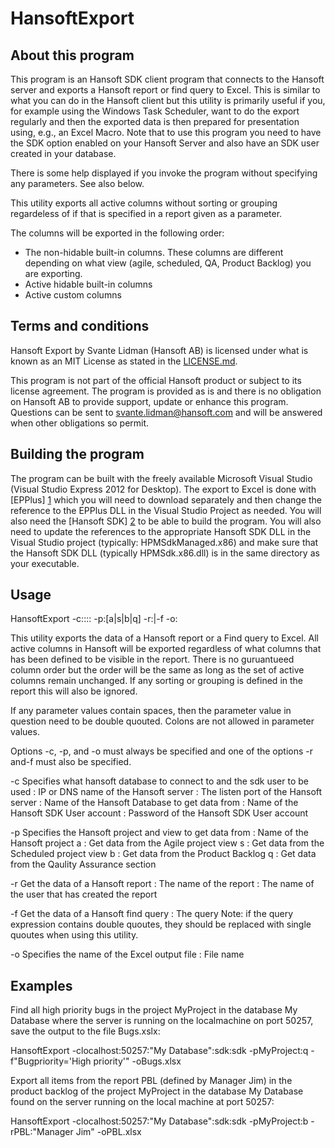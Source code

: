HansoftExport
=============

About this program
------------------
This program is an Hansoft SDK client program that connects to the Hansoft server and exports a Hansoft report or find query to Excel.  This is similar
to what you can do in the Hansoft client but this utility is primarily useful if you, for example using the Windows Task Scheduler, want to do
the export regularly and then the exported data is then prepared for presentation using, e.g., an Excel Macro. Note that to use this program you need
to have the SDK option enabled on your Hansoft Server and also have an SDK user created in your database.

There is some help displayed if you invoke the program without specifying any parameters. See also below.

This utility exports all active columns without sorting or grouping regardeless of if that is specified in a report given as a parameter.

The columns will be exported in the following order:
* The non-hidable built-in columns. These columns are different depending on what view (agile, scheduled, QA, Product Backlog) you are exporting. 
* Active hidable built-in columns
* Active custom columns

Terms and conditions
--------------------
Hansoft Export by Svante Lidman (Hansoft AB) is licensed under what is known as an MIT License as stated in the [LICENSE.md](LICENSE).

This program is not part of the official Hansoft product or subject to its license agreement.
The program is provided as is and there is no obligation on Hansoft AB to provide support, update or enhance this program.
Questions can be sent to svante.lidman@hansoft.com and will be answered when other obligations so permit.

Building the program
--------------------
The program can be built with the freely available Microsoft Visual Studio (Visual Studio Express 2012 for Desktop). The export to Excel is done
with [EPPlus] [1] which you will need to download separately and then change the reference
to the EPPlus DLL in the Visual Studio Project as needed. You will also need the [Hansoft SDK] [2] to be able to build the program. You will
also need to update the references to the appropriate 
Hansoft SDK DLL in the Visual Studio project (typically: HPMSdkManaged.x86) and make sure that the Hansoft SDK DLL (typically HPMSdk.x86.dll) is
in the same directory as your executable.

[1]: http://hansoft.com/support/downloads/  "Hansoft SDK"
[2]: http://epplus.codeplex.com/            "EPPlus"

Usage
-----
HansoftExport -c<server>:<port>:<database>:<sdk user>:<sdk password> -p<project>:[a|s|b|q] -r<report>:<user>|-f<query> -o:<file>

This utility exports the data of a Hansoft report or a Find query to Excel. All active columns in Hansoft will be exported
regardless of what columns that has been defined to be visible in the report. There is no guruantueed column order but the
order will be the same as long as the set of active columns remain unchanged. If any sorting or grouping is defined in the
report this will also be ignored.

If any parameter values contain spaces, then the parameter value in question need to be double quouted. Colons are not
allowed in parameter values.

Options -c, -p, and -o must always be specified and one of the options -r and-f must also be specified.

-c Specifies what hansoft database to connect to and the sdk user to be used
<server>       : IP or DNS name of the Hansoft server
<port>         : The listen port of the Hansoft server
<database>     : Name of the Hansoft Database to get data from
<sdk user>     : Name of the Hansoft SDK User account
<sdk password> : Password of the Hansoft SDK User account

-p Specifies the Hansoft project and view to get data from
<project>      : Name of the Hansoft project
a              : Get data from the Agile project view
s              : Get data from the Scheduled project view
b              : Get data from the Product Backlog
q              : Get data from the Qaulity Assurance section

-r Get the data of a Hansoft report
<report>       : The name of the report
<user>         : The name of the user that has created the report

-f Get the data of a Hansoft find query
<find>         : The query
Note: if the query expression contains double quoutes, they should be replaced with single quoutes when using this utility.

-o Specifies the name of the Excel output file
<file>         : File name


Examples
--------
Find all high priority bugs in the project MyProject in the database My Database where the server is running on the localmachine
on port 50257, save the output to the file Bugs.xslx:

HansoftExport -clocalhost:50257:"My Database":sdk:sdk -pMyProject:q -f"Bugpriority='High priority'" -oBugs.xlsx

Export all items from the report PBL (defined by Manager Jim) in the product backlog of the project MyProject in the database
My Database found on the server running on the local machine at port 50257:

HansoftExport -clocalhost:50257:"My Database":sdk:sdk -pMyProject:b -rPBL:"Manager Jim" -oPBL.xlsx

